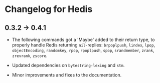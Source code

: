 # Changelog for Hedis

## 0.3.2 -> 0.4.1

* The following commands got a 'Maybe' added to their return type, to
  properly handle Redis returning `nil`-replies: `brpoplpush`, `lindex`, `lpop`,
  `objectEncoding`, `randomkey`, `rpop`, `rpoplpush`, `spop`, `srandmember`,
  `zrank`, `zrevrank`, `zscore`.

* Updated dependencies on `bytestring-lexing` and `stm`.

* Minor improvements and fixes to the documentation.
